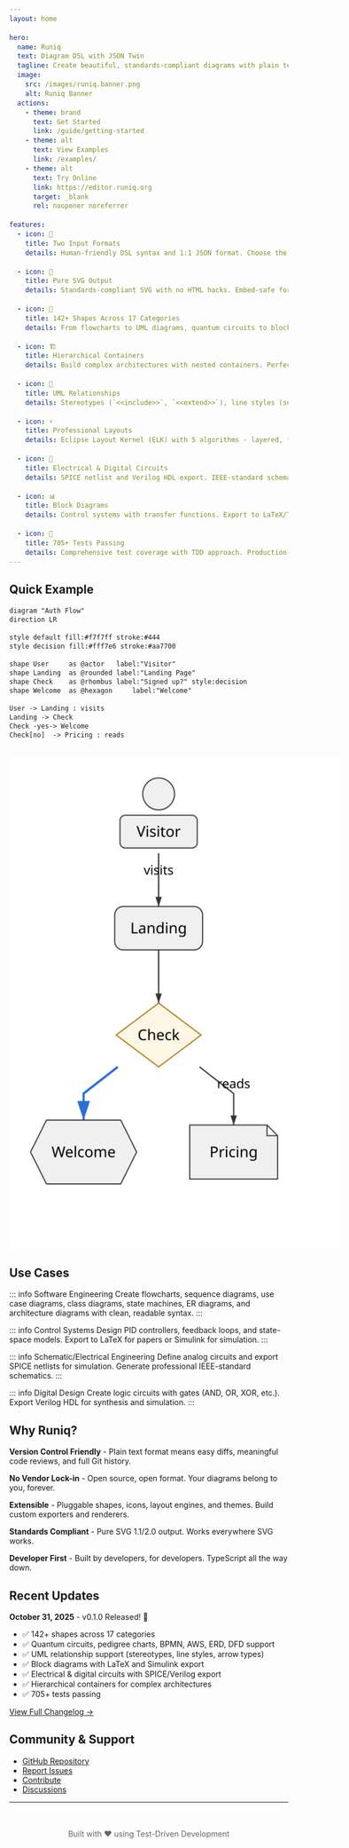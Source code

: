 ```yaml
---
layout: home

hero:
  name: Runiq
  text: Diagram DSL with JSON Twin
  tagline: Create beautiful, standards-compliant diagrams with plain text. Two inputs, one AST, pure SVG output. Live demo - Render Runiq DSL to SVG in your browser.
  image:
    src: /images/runiq.banner.png
    alt: Runiq Banner
  actions:
    - theme: brand
      text: Get Started
      link: /guide/getting-started
    - theme: alt
      text: View Examples
      link: /examples/
    - theme: alt
      text: Try Online
      link: https://editor.runiq.org
      target: _blank
      rel: noopener noreferrer

features:
  - icon: 📝
    title: Two Input Formats
    details: Human-friendly DSL syntax and 1:1 JSON format. Choose the one that fits your workflow.

  - icon: 🎨
    title: Pure SVG Output
    details: Standards-compliant SVG with no HTML hacks. Embed-safe for PowerPoint, Keynote, Google Slides.

  - icon: 🔧
    title: 142+ Shapes Across 17 Categories
    details: From flowcharts to UML diagrams, quantum circuits to block diagrams, BPMN to AWS infrastructure.

  - icon: 🏗️
    title: Hierarchical Containers
    details: Build complex architectures with nested containers. Perfect for C4, BPMN, and microservices diagrams.

  - icon: 🔗
    title: UML Relationships
    details: Stereotypes (`<<include>>`, `<<extend>>`), line styles (solid, dashed, dotted), arrow types (standard, hollow, open).

  - icon: ⚡
    title: Professional Layouts
    details: Eclipse Layout Kernel (ELK) with 5 algorithms - layered, force, stress, tree, radial.

  - icon: 🔌
    title: Electrical & Digital Circuits
    details: SPICE netlist and Verilog HDL export. IEEE-standard schematic rendering.

  - icon: 📊
    title: Block Diagrams
    details: Control systems with transfer functions. Export to LaTeX/TikZ and Simulink.

  - icon: 🧪
    title: 705+ Tests Passing
    details: Comprehensive test coverage with TDD approach. Production-ready quality.
---
```


## Quick Example

```runiq
diagram "Auth Flow"
direction LR

style default fill:#f7f7ff stroke:#444
style decision fill:#fff7e6 stroke:#aa7700

shape User     as @actor   label:"Visitor"
shape Landing  as @rounded label:"Landing Page"
shape Check    as @rhombus label:"Signed up?" style:decision
shape Welcome  as @hexagon     label:"Welcome"

User -> Landing : visits
Landing -> Check
Check -yes-> Welcome
Check[no]  -> Pricing : reads
```

<div style="margin: 2rem 0;">
  <img src="/examples/auth-flow.svg" alt="Auth Flow Diagram" style="max-width: 600px; margin: 0 auto; display: block;">
</div>

## Use Cases

::: info Software Engineering
Create flowcharts, sequence diagrams, use case diagrams, class diagrams, state machines, ER diagrams, and architecture diagrams with clean, readable syntax.
:::

::: info Control Systems
Design PID controllers, feedback loops, and state-space models. Export to LaTeX for papers or Simulink for simulation.
:::

::: info Schematic/Electrical Engineering
Define analog circuits and export SPICE netlists for simulation. Generate professional IEEE-standard schematics.
:::

::: info Digital Design
Create logic circuits with gates (AND, OR, XOR, etc.). Export Verilog HDL for synthesis and simulation.
:::

## Why Runiq?

**Version Control Friendly** - Plain text format means easy diffs, meaningful code reviews, and full Git history.

**No Vendor Lock-in** - Open source, open format. Your diagrams belong to you, forever.

**Extensible** - Pluggable shapes, icons, layout engines, and themes. Build custom exporters and renderers.

**Standards Compliant** - Pure SVG 1.1/2.0 output. Works everywhere SVG works.

**Developer First** - Built by developers, for developers. TypeScript all the way down.

## Recent Updates

**October 31, 2025** - v0.1.0 Released! 🎉

- ✅ 142+ shapes across 17 categories
- ✅ Quantum circuits, pedigree charts, BPMN, AWS, ERD, DFD support
- ✅ UML relationship support (stereotypes, line styles, arrow types)
- ✅ Block diagrams with LaTeX and Simulink export
- ✅ Electrical & digital circuits with SPICE/Verilog export
- ✅ Hierarchical containers for complex architectures
- ✅ 705+ tests passing

[View Full Changelog →](/CHANGELOG)

## Community & Support

- [GitHub Repository](https://github.com/jgreywolf/runiq)
- [Report Issues](https://github.com/jgreywolf/runiq/issues)
- [Contribute](https://github.com/jgreywolf/runiq/pulls)
- [Discussions](https://github.com/jgreywolf/runiq/discussions)

---

<div style="text-align: center; margin-top: 3rem; color: #666;">
  Built with ❤️ using Test-Driven Development
</div>
